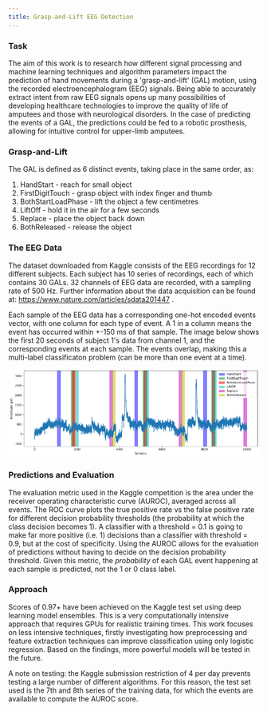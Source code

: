 ```yaml
---
title: Grasp-and-Lift EEG Detection
---
```


### Task
The aim of this work is to research how different signal processing and machine learning techniques and algorithm parameters impact the prediction of hand movements during a 'grasp-and-lift' (GAL) motion, using the recorded electroencephalogram (EEG) signals. Being able to accurately extract intent from raw EEG signals opens up many possibilities of developing healthcare technologies to improve the quality of life of amputees and those with neurological disorders. In the case of predicting the events of a GAL, the predictions could be fed to a robotic prosthesis, allowing for intuitive control for upper-limb amputees. 

### Grasp-and-Lift
The GAL is defined as 6 distinct events, taking place in the same order, as:
1. HandStart - reach for small object
2. FirstDigitTouch - grasp object with index finger and thumb
3. BothStartLoadPhase - lift the object a few centimetres
4. LiftOff - hold it in the air for a few seconds
5. Replace - place the object back down
6. BothReleased - release the object 

### The EEG Data
The dataset downloaded from Kaggle consists of the EEG recordings for 12 different subjects. Each subject has 10 series of recordings, each of which contains 30 GALs. 32 channels of EEG data are recorded, with a sampling rate of 500 Hz. Further information about the data acquisition can be found at: https://www.nature.com/articles/sdata201447 .

Each sample of the EEG data has a corresponding one-hot encoded events vector, with one column for each type of event. A 1 in a column means the event has occurred within +-150 ms of that sample. The image below shows the first 20 seconds of subject 1's data from channel 1, and the corresponding events at each sample. The events overlap, making this a multi-label classificaton problem (can be more than one event at a time).

![subject 1 channel 1 EEG plot](images/subj1_channel1_plot.png)

### Predictions and Evaluation
The evaluation metric used in the Kaggle competition is the area under the receiver operating characteristic curve (AUROC), averaged across all events. The ROC curve plots the true positive rate vs the false positive rate for different decision probability thresholds (the probability at which the class decision becomes 1). A classifier with a threshold = 0.1 is going to make far more positive (i.e. 1) decisions than a classifier with threshold = 0.9, but at the cost of specificity. Using the AUROC allows for the evaluation of predictions without having to decide on the decision probability threshold. Given this metric, the *probability* of each GAL event happening at each sample is predicted, not the 1 or 0 class label.  

### Approach
Scores of 0.97+ have been achieved on the Kaggle test set using deep learning model ensembles. This is a very computationally intensive approach that requires GPUs for realistic training times. This work focuses on less intensive techniques, firstly investigating how preprocessing and feature extraction techniques can improve classification using only logistic regression. Based on the findings, more powerful models will be tested in the future.

A note on testing: the Kaggle submission restriction of 4 per day prevents testing a large number of different algorithms. For this reason, the test set used is the 7th and 8th series of the training data, for which the events are available to compute the AUROC score.
